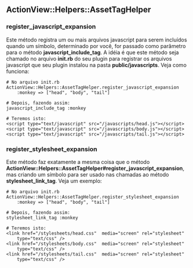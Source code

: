 ## ActionView::Helpers::AssetTagHelper

### register\_javascript\_expansion

Este método registra um ou mais arquivos javascript para serem incluídos quando um símbolo, determinado por você, for passado como parâmetro para o método **javascript\_include\_tag**. A idéia é que este método seja chamado no arquivo **init.rb** do seu plugin para registrar os arquivos javascript que seu plugin instalou na pasta **public/javascripts**. Veja como funciona:

	# No arquivo init.rb
	ActionView::Helpers::AssetTagHelper.register_javascript_expansion 
		:monkey => ["head", "body", "tail"] 

	# Depois, fazendo assim:
	javascript_include_tag :monkey

	# Teremos isto:
	<script type="text/javascript" src="/javascripts/head.js"></script>
	<script type="text/javascript" src="/javascripts/body.js"></script>
	<script type="text/javascript" src="/javascripts/tail.js"></script>


### register\_stylesheet\_expansion

Este método faz exatamente a mesma coisa que o método **ActionView::Helpers::AssetTagHelper#register\_javascript\_expansion**, mas criando um símbolo para ser usado nas chamadas ao método **stylesheet\_link\_tag**. Veja um exemplo:

	# No arquivo init.rb
	ActionView::Helpers::AssetTagHelper.register_stylesheet_expansion 
		:monkey => ["head", "body", "tail"] 

	# Depois, fazendo assim:
	stylesheet_link_tag :monkey

	# Teremos isto:
	<link href="/stylesheets/head.css"  media="screen" rel="stylesheet" 
		type="text/css" />
	<link href="/stylesheets/body.css"  media="screen" rel="stylesheet" 
		type="text/css" />
	<link href="/stylesheets/tail.css"  media="screen" rel="stylesheet" 
		type="text/css" />